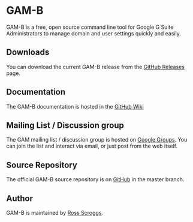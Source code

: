 GAM-B
============================
GAM-B is a free, open source command line tool for Google G Suite Administrators to manage domain and user settings quickly and easily.

Downloads
---------
You can download the current GAM-B release from the [GitHub Releases] page.

Documentation
------------------
The GAM-B documentation is hosted in the [GitHub Wiki]

Mailing List / Discussion group
-------------------------------
The GAM mailing list / discussion group is hosted on [Google Groups].  You can join the list and interact via email, or just post from the web itself.

Source Repository
-----------------
The official GAM-B source repository is on [GitHub] in the master branch.

Author
------
GAM-B is maintained by <a href="mailto:ross.scroggs@gmail.com">Ross Scroggs</a>.

[GitHub Releases]: https://github.com/taers232c/GAM-B/releases
[GitHub]: https://github.com/taers232c/GAM-B/tree/master
[GitHub Wiki]: https://github.com/jay0lee/GAM/wiki/
[Google Groups]: http://groups.google.com/group/google-apps-manager
